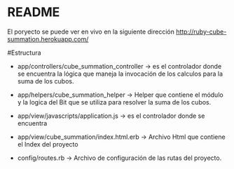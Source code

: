 # README

El poryecto se puede ver en vivo en la siguiente dirección http://ruby-cube-summation.herokuapp.com/

#Estructura

* app/controllers/cube_summation_controller -> es el controlador donde se encuentra la lógica que maneja la invocación de los calculos para la suma de los cubos. 

* app/helpers/cube_summation_helper -> Helper que contiene el módulo y la logica del Bit que se utiliza para resolver la suma de los cubos.

* app/view/javascripts/application.js -> es el controlador donde se encuentra 

* app/view/cube_summation/index.html.erb -> Archivo Html que contiene el Index del proyecto  

* config/routes.rb -> Archivo de configuración de las rutas del proyecto.
                                                                                                                                                                                                                                                                                                                                                                                                                                                                                                                                                                           